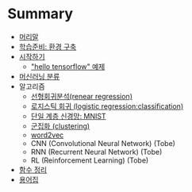 # Summary

* [머리말](README.md)
* [학습준비: 환경 구축](tensorflow/setting.md)
* [시작하기](tensorflow/start.md)
  * ["hello tensorflow" 예제](tensorflow/hello_tensorflow.md)
* [머신러닝 분류](tensorflow/classification.md)
* 알고리즘 
  * [선형회귀분석(renear regression)](tensorflow/renear_regression.md)
  * [로지스틱 회귀 (logistic regression:classification)](tensorflow/logistic_regression.md)
  * [단일 계층 신경망: MNIST](tensorflow/mnist.md)
  * [군집화 (clustering)](tensorflow/clustering.md)
  * [word2vec](tensorflow/word2vec.md)
  * CNN (Convolutional Neural Network) (Tobe)
  * RNN (Recurrent Neural Network) (Tobe)
  * RL (Reinforcement Learning) (Tobe)
* [함수 정리](tensorflow/function.md)
* [용어집](tensorflow/glossary.md)
